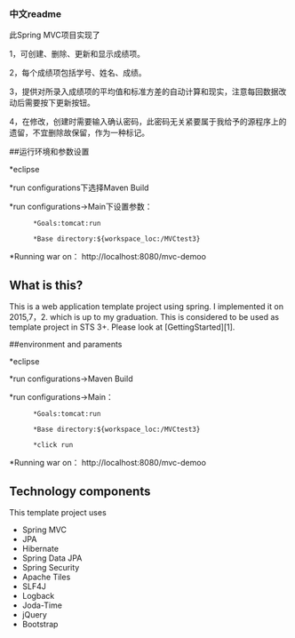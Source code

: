 ### 中文readme
  此Spring MVC项目实现了
  
  1，可创建、删除、更新和显示成绩项。
  
  2，每个成绩项包括学号、姓名、成绩。
  
  3，提供对所录入成绩项的平均值和标准方差的自动计算和现实，注意每回数据改动后需要按下更新按钮。
  
  4，在修改，创建时需要输入确认密码，此密码无关紧要属于我给予的源程序上的遗留，不宜删除故保留，作为一种标记。

##运行环境和参数设置

  *eclipse 
  
  *run configurations下选择Maven Build
  
  *run configurations->Main下设置参数：
          
          *Goals:tomcat:run
          
          *Base directory:${workspace_loc:/MVCtest3}
          
  *Running war on： http://localhost:8080/mvc-demoo
  
  
## What is this?

This is a web application template project using spring.
I implemented it on 2015,7，2. which is up to my graduation.
This is considered to be used as template project in STS 3+. Please look at [GettingStarted][1].


##environment and paraments
 
  *eclipse 
 
 *run configurations->Maven Build
 
  *run configurations->Main：
         
          *Goals:tomcat:run
        
          *Base directory:${workspace_loc:/MVCtest3}
         
          *click run
 
  *Running war on： http://localhost:8080/mvc-demoo
  
  
## Technology components
This template project uses

* Spring MVC
* JPA
* Hibernate
* Spring Data JPA
* Spring Security
* Apache Tiles
* SLF4J
* Logback
* Joda-Time
* jQuery
* Bootstrap

